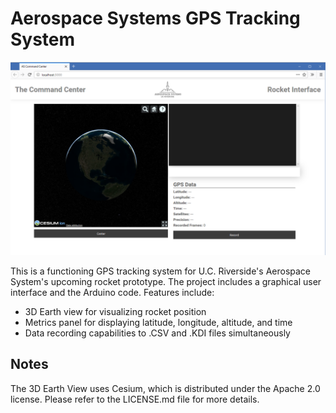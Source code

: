 # Aerospace Systems GPS Tracking System

![alt text](Thumbnail.png "Preview of GPS Interface")

This is a functioning GPS tracking system for U.C. Riverside's Aerospace System's upcoming rocket prototype. The project includes a graphical user interface and the Arduino code.
Features include:

- 3D Earth view for visualizing rocket position
- Metrics panel for displaying latitude, longitude, altitude, and time
- Data recording capabilities to .CSV and .KDI files simultaneously

## Notes

The 3D Earth View uses Cesium, which is distributed under the Apache 2.0 license. Please refer to the LICENSE.md file for more details.
